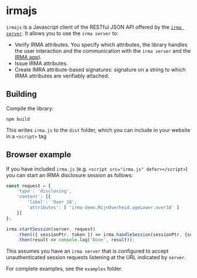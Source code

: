# irmajs

`irmajs` is a Javascript client of the RESTful JSON API offered by the [`irma server`](https://github.com/privacybydesign/irmago/tree/master/irma). It  allows you to use the `irma server` to:

 * Verify IRMA attributes. You specify which attributes, the library handles the user interaction and the communication with the `irma server` and the [IRMA app](https://github.com/privacybydesign/irma_mobile)).
 * Issue IRMA attributes.
 * Create IMRA attribute-based signatures: signature on a string to which IRMA attributes are verifiably attached.

## Building

Compile the library:

    npm build

This writes `irma.js` to the `dist` folder, which you can include in your website in a `<script>` tag

## Browser example

If you have included `irma.js` (e.g. `<script src="irma.js" defer></script>`) you can start an IRMA disclosure session as follows:

```javascript
const request = {
    'type': 'disclosing',
    'content': [{
        'label': 'Over 18',
        'attributes': [ 'irma-demo.MijnOverheid.ageLower.over18' ]
    }]
};

irma.startSession(server, request)
    .then(({ sessionPtr, token }) => irma.handleSession(sessionPtr, {server, token}))
    .then(result => console.log('Done', result));
```

This assumes you have an `irma server` that is configured to accept unauthenticated session requests listening at the URL indicated by `server`.

For complete examples, see the `examples` folder.
